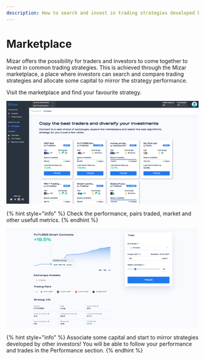 ```yaml
---
description: How to search and invest in trading strategies developed by other traders?
---
```


# Marketplace

Mizar offers the possibility for traders and investors to come together to invest in common trading strategies. This is achieved through the Mizar marketplace, a place where investors can search and compare trading strategies and allocate some capital to mirror the strategy performance.

Visit the marketplace and find your favourite strategy.

![](../.gitbook/assets/screenshot-2021-09-16-at-11.52.49.png)

{% hint style="info" %}
Check the performance, pairs traded, market and other usefull metrics.
{% endhint %}

![](../.gitbook/assets/screenshot-2021-09-16-at-11.55.33.png)

{% hint style="info" %}
Associate some capital and start to mirror strategies developed by other investors! You will be able to follow your performance and trades in the Performance section.
{% endhint %}
